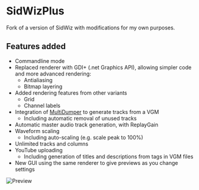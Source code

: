# SidWizPlus
Fork of a version of SidWiz with modifications for my own purposes.

## Features added

* Commandline mode
* Replaced renderer with GDI+ (.net Graphics API), allowing simpler code and more advanced rendering:
  * Antialiasing
  * Bitmap layering
* Added rendering features from other variants
  * Grid
  * Channel labels
* Integration of [MultiDumper](https://bitbucket.org/losnoco/multidumper) to generate tracks from a VGM
  * Including automatic removal of unused tracks
* Automatic master audio track generation, with ReplayGain
* Waveform scaling
  * Including auto-scaling (e.g. scale peak to 100%)
* Unlimited tracks and columns
* YouTube uploading
  * Including generation of titles and descriptions from tags in VGM files
* New GUI using the same renderer to give previews as you change settings

![Preview](https://i.imgur.com/EWO0Eq8.png)
